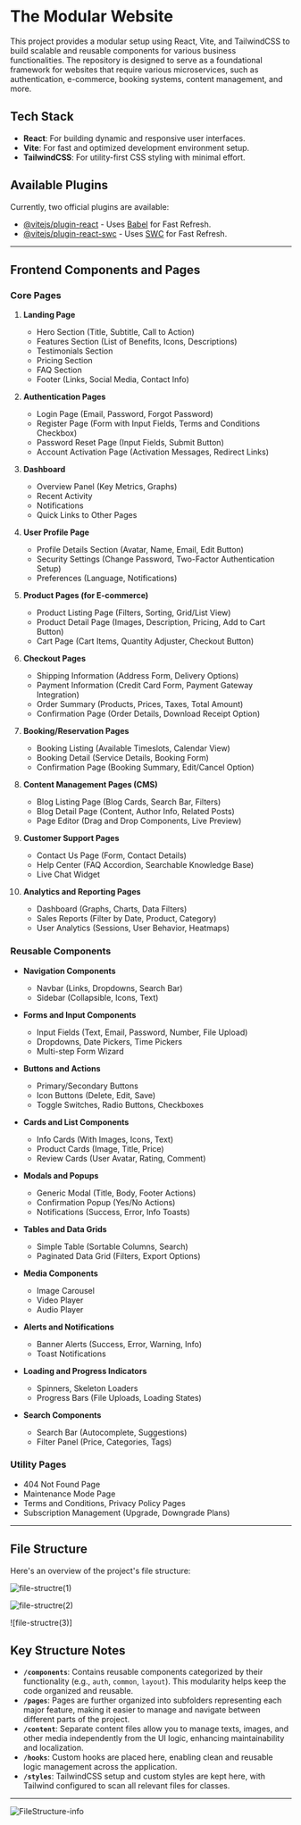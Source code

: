 # The Modular Website

This project provides a modular setup using React, Vite, and TailwindCSS to build scalable and reusable components for various business functionalities. The repository is designed to serve as a foundational framework for websites that require various microservices, such as authentication, e-commerce, booking systems, content management, and more.

## Tech Stack

- **React**: For building dynamic and responsive user interfaces.
- **Vite**: For fast and optimized development environment setup.
- **TailwindCSS**: For utility-first CSS styling with minimal effort.

## Available Plugins

Currently, two official plugins are available:

- [@vitejs/plugin-react](https://github.com/vitejs/vite-plugin-react/blob/main/packages/plugin-react/README.md) - Uses [Babel](https://babeljs.io/) for Fast Refresh.
- [@vitejs/plugin-react-swc](https://github.com/vitejs/vite-plugin-react-swc) - Uses [SWC](https://swc.rs/) for Fast Refresh.

---

## Frontend Components and Pages

### **Core Pages**

1. **Landing Page**
   - Hero Section (Title, Subtitle, Call to Action)
   - Features Section (List of Benefits, Icons, Descriptions)
   - Testimonials Section
   - Pricing Section
   - FAQ Section
   - Footer (Links, Social Media, Contact Info)

2. **Authentication Pages**
   - Login Page (Email, Password, Forgot Password)
   - Register Page (Form with Input Fields, Terms and Conditions Checkbox)
   - Password Reset Page (Input Fields, Submit Button)
   - Account Activation Page (Activation Messages, Redirect Links)

3. **Dashboard**
   - Overview Panel (Key Metrics, Graphs)
   - Recent Activity
   - Notifications
   - Quick Links to Other Pages

4. **User Profile Page**
   - Profile Details Section (Avatar, Name, Email, Edit Button)
   - Security Settings (Change Password, Two-Factor Authentication Setup)
   - Preferences (Language, Notifications)

5. **Product Pages (for E-commerce)**
   - Product Listing Page (Filters, Sorting, Grid/List View)
   - Product Detail Page (Images, Description, Pricing, Add to Cart Button)
   - Cart Page (Cart Items, Quantity Adjuster, Checkout Button)

6. **Checkout Pages**
   - Shipping Information (Address Form, Delivery Options)
   - Payment Information (Credit Card Form, Payment Gateway Integration)
   - Order Summary (Products, Prices, Taxes, Total Amount)
   - Confirmation Page (Order Details, Download Receipt Option)

7. **Booking/Reservation Pages**
   - Booking Listing (Available Timeslots, Calendar View)
   - Booking Detail (Service Details, Booking Form)
   - Confirmation Page (Booking Summary, Edit/Cancel Option)

8. **Content Management Pages (CMS)**
   - Blog Listing Page (Blog Cards, Search Bar, Filters)
   - Blog Detail Page (Content, Author Info, Related Posts)
   - Page Editor (Drag and Drop Components, Live Preview)

9. **Customer Support Pages**
   - Contact Us Page (Form, Contact Details)
   - Help Center (FAQ Accordion, Searchable Knowledge Base)
   - Live Chat Widget

10. **Analytics and Reporting Pages**
    - Dashboard (Graphs, Charts, Data Filters)
    - Sales Reports (Filter by Date, Product, Category)
    - User Analytics (Sessions, User Behavior, Heatmaps)

### **Reusable Components**

- **Navigation Components**
  - Navbar (Links, Dropdowns, Search Bar)
  - Sidebar (Collapsible, Icons, Text)

- **Forms and Input Components**
  - Input Fields (Text, Email, Password, Number, File Upload)
  - Dropdowns, Date Pickers, Time Pickers
  - Multi-step Form Wizard

- **Buttons and Actions**
  - Primary/Secondary Buttons
  - Icon Buttons (Delete, Edit, Save)
  - Toggle Switches, Radio Buttons, Checkboxes

- **Cards and List Components**
  - Info Cards (With Images, Icons, Text)
  - Product Cards (Image, Title, Price)
  - Review Cards (User Avatar, Rating, Comment)

- **Modals and Popups**
  - Generic Modal (Title, Body, Footer Actions)
  - Confirmation Popup (Yes/No Actions)
  - Notifications (Success, Error, Info Toasts)

- **Tables and Data Grids**
  - Simple Table (Sortable Columns, Search)
  - Paginated Data Grid (Filters, Export Options)

- **Media Components**
  - Image Carousel
  - Video Player
  - Audio Player

- **Alerts and Notifications**
  - Banner Alerts (Success, Error, Warning, Info)
  - Toast Notifications

- **Loading and Progress Indicators**
  - Spinners, Skeleton Loaders
  - Progress Bars (File Uploads, Loading States)

- **Search Components**
  - Search Bar (Autocomplete, Suggestions)
  - Filter Panel (Price, Categories, Tags)

### **Utility Pages**

- 404 Not Found Page
- Maintenance Mode Page
- Terms and Conditions, Privacy Policy Pages
- Subscription Management (Upgrade, Downgrade Plans)

---

## File Structure

Here's an overview of the project's file structure:


![file-structre(1)](https://github.com/user-attachments/assets/22aa7ca8-037e-4bd9-a3ef-3c30bdf7bf68)

![file-structre(2)](https://github.com/user-attachments/assets/98f3a65e-a850-45d5-bc30-c38ba458f467)

![file-structre(3)]






## Key Structure Notes

- **`/components`**: Contains reusable components categorized by their functionality (e.g., `auth`, `common`, `layout`). This modularity helps keep the code organized and reusable.
- **`/pages`**: Pages are further organized into subfolders representing each major feature, making it easier to manage and navigate between different parts of the project.
- **`/content`**: Separate content files allow you to manage texts, images, and other media independently from the UI logic, enhancing maintainability and localization.
- **`/hooks`**: Custom hooks are placed here, enabling clean and reusable logic management across the application.
- **`/styles`**: TailwindCSS setup and custom styles are kept here, with Tailwind configured to scan all relevant files for classes.

---


![FileStructure-info](https://github.com/user-attachments/assets/edd7ab1f-418a-40df-849c-e3cb7b08ac52)

